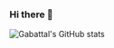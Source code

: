 ### Hi there 👋

<!--
**Gabattal/Gabattal** is a ✨ _special_ ✨ repository because its `README.md` (this file) appears on your GitHub profile.

Here are some ideas to get you started:

- 🔭 I’m currently working on ...
- 🌱 I’m currently learning ...
- 👯 I’m looking to collaborate on ...
- 🤔 I’m looking for help with ...
- 💬 Ask me about ...
- 📫 How to reach me: ...
- 😄 Pronouns: ...
- ⚡ Fun fact: ...
-->

![Gabattal's GitHub stats](https://github-readme-stats.vercel.app/api?username=gabattal&show_icons=true&theme=radical&count_private=true&include_all_commits=true)
